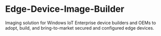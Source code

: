 # Edge-Device-Image-Builder
Imaging solution for Windows IoT Enterprise device builders and OEMs to adopt, build, and bring-to-market secured and configured edge devices.

